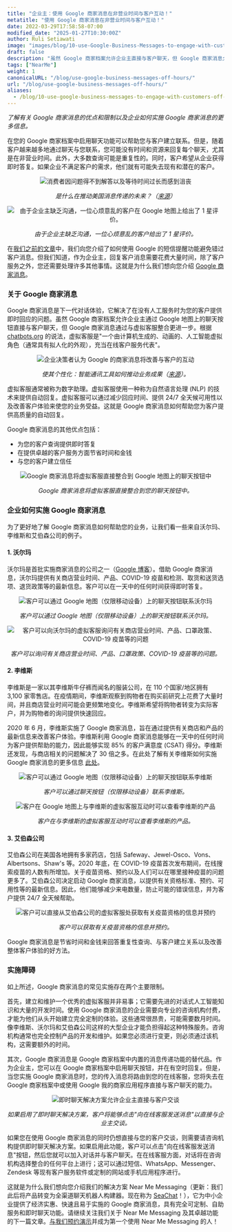 ```yaml
---
title: "企业主：使用 Google 商家消息在非营业时间与客户互动！"
metatitle: "使用 Google 商家消息在非营业时间与客户互动！"
date: 2022-03-29T17:58:58-07:00
modified_date: "2025-01-27T10:30:00Z"
author: Ruli Setiawati
image: "images/blog/10-use-Google-Business-Messages-to-engage-with-customers-off-hours/thumbnail.png"
draft: false
description: "虽然 Google 商家档案允许企业主直接与客户聊天，但 Google 商家消息允许与虚拟客服整合。"
tags: ["NearMe"]
weight: 1
canonicalURL: "/blog/use-google-business-messages-off-hours/"
url: "/blog/use-google-business-messages-off-hours/"
aliases:
  - /blog/10-use-google-business-messages-to-engage-with-customers-off-hours/
---
```


*了解有关 Google 商家消息的优点和限制以及企业如何实施 Google 商家消息的更多信息。*

在您的 Google 商家档案中启用聊天功能可以帮助您与客户建立联系。但是，随着客户越来越多地通过聊天与您联系，您可能没有时间和资源来回复每个聊天，尤其是在非营业时间。此外，大多数查询可能是重复性的。同时，客户希望从企业获得即时答复。如果企业不满足客户的需求，他们就有可能失去现有和潜在的客户。

<center>
<img src="/images/blog/10-use-Google-Business-Messages-to-engage-with-customers-off-hours/1-stats.png" alt="消费者因问题得不到解答以及等待时间过长而感到沮丧"/>

*是什么在推动美国消息传递的未来？（[来源](https://developers.google.com/business-communications/business-messages/files/us-business-messages-infographic.pdf)）*
</center>

<center>
<img src="/images/blog/10-use-Google-Business-Messages-to-engage-with-customers-off-hours/2-one_star.png" alt="由于企业主缺乏沟通，一位心烦意乱的客户在 Google 地图上给出了 1 星评价。"/>

*由于企业主缺乏沟通，一位心烦意乱的客户给出了 1 星评价。*
</center>

在[我们之前的文章](https://seasalt.ai/blog/9-enable-chat-on-google-maps/)中，我们向您介绍了如何使用 Google 的短信提醒功能避免错过客户消息。但我们知道，作为企业主，回复客户消息需要花费大量时间，除了客户服务之外，您还需要处理许多其他事情。这就是为什么我们想向您介绍 [Google 商家消息](https://businessmessages.google/)。

### 关于 Google 商家消息

Google 商家消息是下一代对话体验，它解决了在没有人工服务时为您的客户提供即时回应的问题。虽然 Google 商家档案允许企业主通过 Google 地图上的聊天按钮直接与客户聊天，但 Google 商家消息通过与虚拟客服整合更进一步。根据 [chatbots.org](https://www.google.com/url?q=https://www.chatbots.org/virtual_agent/&sa=D&source=docs&ust=1648605707733291&usg=AOvVaw1v4dJFgDD-5SmpSNZBu3J6) 的说法，虚拟客服是"一个由计算机生成的、动画的、人工智能虚拟角色（通常具有拟人化的外观），充当在线客户服务代表"。

<center>
<img src="/images/blog/10-use-Google-Business-Messages-to-engage-with-customers-off-hours/3-stats.png" alt="企业决策者认为 Google 的商家消息将改善与客户的互动"/>

*使其个性化：智能通讯工具如何推动业务成果（[来源](https://services.google.com/fh/files/misc/how_smart_communication_tools_drive_business_results.pdf)）。*
</center>

虚拟客服通常被称为数字助理。虚拟客服使用一种称为自然语言处理 (NLP) 的技术来提供自动回复。虚拟客服可以通过减少回应时间、提供 24/7 全天候可用性以及改善客户体验来使您的业务受益。这就是 Google 商家消息如何帮助您为客户提供高质量的自动回复。

Google 商家消息的其他优点包括：
- 为您的客户查询提供即时答复
- 在提供卓越的客户服务方面节省时间和金钱
- 与您的客户建立信任

<center>
<img src="/images/blog/10-use-Google-Business-Messages-to-engage-with-customers-off-hours/4-GBM_bridgepoint_runners.png" alt="Google 商家消息将虚拟客服直接整合到 Google 地图上的聊天按钮中"/>

*Google 商家消息将虚拟客服直接整合到您的聊天按钮中。*
</center>

### 企业如何实施 Google 商家消息

为了更好地了解 Google 商家消息如何帮助您的业务，让我们看一些来自沃尔玛、李维斯和艾伯森公司的例子。

#### 1. 沃尔玛

沃尔玛是首批实施商家消息的公司之一（[Google 博客](https://blog.google/products/maps/now-sending-business-messages-google-maps-and-search/)）。借助 Google 商家消息，沃尔玛提供有关商店营业时间、产品、COVID-19 疫苗和检测、取货和送货选项、退货政策等的最新信息。客户可以在一天中的任何时间获得即时答复。

<center>
<img src="/images/blog/10-use-Google-Business-Messages-to-engage-with-customers-off-hours/5-walmart_chat.png" alt="客户可以通过 Google 地图（仅限移动设备）上的聊天按钮联系沃尔玛"/>

*客户可以通过 Google 地图（仅限移动设备）上的聊天按钮联系沃尔玛。*
</center>

<center>
<img src="/images/blog/10-use-Google-Business-Messages-to-engage-with-customers-off-hours/6-walmart_va.png" alt="客户可以向沃尔玛的虚拟客服询问有关商店营业时间、产品、口罩政策、COVID-19 疫苗等的问题"/>

*客户可以询问有关商店营业时间、产品、口罩政策、COVID-19 疫苗等的问题。*
</center>

#### 2. 李维斯

李维斯是一家以其李维斯牛仔裤而闻名的服装公司，在 110 个国家/地区拥有 3,100 家零售店。在疫情期间，李维斯观察到购物者在购买前研究上花费了大量时间，并且商店营业时间可能会更频繁地变化。李维斯希望将购物者转变为实际客户，并为购物者的询问提供快速回应。

2020 年 6 月，李维斯实施了 Google 商家消息，旨在通过提供有关商店和产品的最新信息来改善客户体验。李维斯利用 Google 商家消息能够在一天中的任何时间为客户提供帮助的能力，因此能够实现 85% 的客户满意度 (CSAT) 得分。李维斯还发现，与商店相关的问题解决了 30 倍之多。在此处了解有关李维斯如何实施 Google 商家消息的更多信息 [此处](https://developers.google.com/business-communications/business-messages/files/levis-case-study.pdf)。

<center>
<img src="/images/blog/10-use-Google-Business-Messages-to-engage-with-customers-off-hours/7-levi_chat.png" alt="客户可以通过 Google 地图（仅限移动设备）上的聊天按钮联系李维斯"/>

*客户可以通过聊天按钮（仅限移动设备）联系李维斯。*
</center>

<center>
<img src="/images/blog/10-use-Google-Business-Messages-to-engage-with-customers-off-hours/8-levi_va.png" alt="客户在 Google 地图上与李维斯的虚拟客服互动时可以查看李维斯的产品"/>

*客户在与李维斯的虚拟客服互动时可以查看李维斯的产品。*
</center>

#### 3. 艾伯森公司

艾伯森公司在美国各地拥有多家药店，包括 Safeway、Jewel-Osco、Vons、Albertsons、Shaw's 等。2020 年底，在 COVID-19 疫苗首次发布期间，在线搜索疫苗的人数有所增加。关于疫苗资格、预约以及人们可以在哪里接种疫苗的问题更多了。艾伯森公司决定启动 Google 商家消息，以提供有关资格标准、预约、可用性等的最新信息。因此，他们能够减少来电数量，防止可能的错误信息，并为客户提供 24/7 全天候帮助。

<center>
<img src="/images/blog/10-use-Google-Business-Messages-to-engage-with-customers-off-hours/9-albertsons_chat.png" alt="客户可以直接从艾伯森公司的虚拟客服处获取有关疫苗资格的信息并预约"/>

*客户可以获取有关疫苗资格的信息并预约。*
</center>

Google 商家消息是节省时间和金钱来回答重复性查询、与客户建立关系以及改善整体客户体验的好方法。

### 实施障碍

如上所述，Google 商家消息的常见实施存在两个主要限制。

首先，建立和维护一个优秀的虚拟客服并非易事；它需要先进的对话式人工智能知识和大量的开发时间。使用 Google 商家消息的企业需要向专业的咨询机构付费，才能为他们从头开始建立完全定制的体验。这些通常很昂贵，可能需要数月时间。像李维斯、沃尔玛和艾伯森公司这样的大型企业才能负担得起这种特殊服务。咨询机构通常也完全控制产品的开发和维护。如果您必须进行变更，则必须通过该机构，这需要额外的时间。

其次，Google 商家消息是 Google 商家档案中内置的消息传递功能的替代品。作为企业主，您可以在 Google 商家档案中启用聊天按钮，并在有空时回复。但是，当您实施 Google 商家消息时，您的传入消息将路由到您的在线客服，您将失去在 Google 商家档案中或使用 Google 我的商家应用程序直接与客户聊天的能力。

<center>
<img src="/images/blog/10-use-Google-Business-Messages-to-engage-with-customers-off-hours/10-live_agent.png" alt="即时聊天解决方案允许企业主直接与客户交谈"/>

*如果启用了即时聊天解决方案，客户将能够点击"向在线客服发送消息"以直接与企业主交谈。*
</center>

如果您在使用 Google 商家消息的同时仍想直接与您的客户交谈，则需要请咨询机构提供即时聊天解决方案。如果启用此功能，客户可以点击"向在线客服发送消息"按钮，然后您就可以加入对话并与客户聊天。在在线客服方面，对话将在咨询机构选择整合的任何平台上进行；这可以通过短信、WhatsApp、Messenger、Zendesk 等现有客户服务软件或定制的网站或手机应用程序进行。

这就是为什么我们想向您介绍我们的解决方案 Near Me Messaging（更新：我们此后将产品转变为全渠道聊天机器人构建器。现在称为 [SeaChat](https://chat.seasalt.ai/?utm_source=blog)！），它为中小企业提供了经济实惠、快速且易于实施的 Google 商家消息，具有完全可定制、自助服务和即时聊天功能。请继续关注我们关于 Near Me Messaging 及其卓越功能的下一篇文章。[与我们预约演示](https://meetings.hubspot.com/seasalt-ai/seasalt-meeting)并成为第一个使用 Near Me Messaging 的人！
